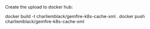 Create the upload to docker hub:

docker build -t charliemblack/gemfire-k8s-cache-xml .
docker push charliemblack/gemfire-k8s-cache-xml


